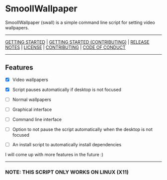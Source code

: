 # SmoollWallpaper

SmoollWallpaper (swall) is a simple command line script for setting video wallpapers.

------------------------------------------------------------------------

[GETTING STARTED](https://www.github/reallySmooll/smoollwallpaper/wiki/Getting-Started) | [GETTING STARTED (CONTRIBUTING)](https://www.github.com/reallySmool/smoollwallpaper/wiki/Getting-Started-(Contributing)) | [RELEASE NOTES](https://www.github.com/reallySmooll/smoollwallpaper/blob/master/RELEASE_NOTES.md) | [LICENSE](https://www.github.com/really/smoollwallpaper/blob/master/LICENSE.md) | [CONTRIBUTING](https://www.github.com/reallySmooll/smoollwallpaper/blob/master/CONTRIBUTING.md) | [CODE OF CONDUCT](https://www.github.com/reallySmooll/smoollwallpaper/blob/master/CODE_OF_CONDUCT.md)

------------------------------------------------------------------------

## Features

- [x] Video wallpapers

- [x] Script pauses automatically if desktop is not focused

- [ ] Normal wallpapers

- [ ] Graphical interface

- [ ] Command line interface

- [ ] Option to not pause the script automatically when the desktop is not focused

- [ ] An install script to automatically install dependencies

I will come up with more features in the future :)

------------------------------------------------------------------------

### NOTE: THIS SCRIPT ONLY WORKS ON LINUX (X11)
